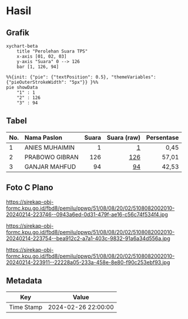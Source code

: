 # Hasil

## Grafik

```mermaid
xychart-beta
    title "Perolehan Suara TPS"
    x-axis [01, 02, 03]
    y-axis "Suara" 0 --> 126
    bar [1, 126, 94]
```

```mermaid
%%{init: {"pie": {"textPosition": 0.5}, "themeVariables": {"pieOuterStrokeWidth": "5px"}} }%%
pie showData
    "1" : 1
    "2" : 126
    "3" : 94
```

## Tabel

| No. | Nama Paslon    | Suara | Suara (raw) | Persentase |
|:--- |:-------------- | -----:| -----------:| ----------:|
| 1   | ANIES MUHAIMIN | 1     | [1][p-1]    | 0,45       |
| 2   | PRABOWO GIBRAN | 126   | [126][p-2]  | 57,01      |
| 3   | GANJAR MAHFUD  | 94    | [94][p-3]   | 42,53      |


[p-1]: https://github.com/gigit-pemilu/pemilu-2024-51-bali/blob/main/pilpres/hitung-suara/sub/51-bali/sub/08-buleleng/sub/08-kubutambahan/sub/2002-pakisan/sub/010-tps/sub/paslon-1.txt
[p-2]: https://github.com/gigit-pemilu/pemilu-2024-51-bali/blob/main/pilpres/hitung-suara/sub/51-bali/sub/08-buleleng/sub/08-kubutambahan/sub/2002-pakisan/sub/010-tps/sub/paslon-2.txt
[p-3]: https://github.com/gigit-pemilu/pemilu-2024-51-bali/blob/main/pilpres/hitung-suara/sub/51-bali/sub/08-buleleng/sub/08-kubutambahan/sub/2002-pakisan/sub/010-tps/sub/paslon-3.txt

## Foto C Plano

https://sirekap-obj-formc.kpu.go.id/fbd8/pemilu/ppwp/51/08/08/20/02/5108082002010-20240214-223746--0943a6ed-0d31-479f-ae16-c56c74f534f4.jpg

https://sirekap-obj-formc.kpu.go.id/fbd8/pemilu/ppwp/51/08/08/20/02/5108082002010-20240214-223754--bea912c2-a7a1-403c-9832-91a6a34d556a.jpg

https://sirekap-obj-formc.kpu.go.id/fbd8/pemilu/ppwp/51/08/08/20/02/5108082002010-20240214-223911--22228a05-233a-458e-8e80-f90c253ebf93.jpg


## Metadata

| Key        | Value               |
| ---------- | ------------------- |
| Time Stamp | 2024-02-26 22:00:00 |



